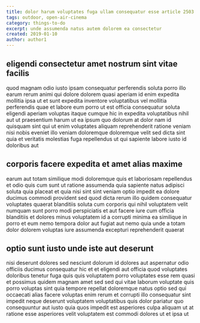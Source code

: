 ```yaml
---
title: dolor harum voluptates fuga ullam consequatur esse article 2503
tags: outdoor, open-air-cinema
category: things-to-do
excerpt: unde assumenda natus autem dolorem ea consectetur
created: 2019-01-10
author: author1
---
```


## eligendi consectetur amet nostrum sint vitae facilis

quod magnam odio iusto ipsam consequatur perferendis soluta porro illo earum rerum animi qui dolore dolorem quasi aperiam id enim expedita mollitia ipsa ut et sunt expedita inventore voluptatibus vel mollitia perferendis quae et labore eum porro ut est officia consequatur soluta eligendi aperiam voluptas itaque cumque hic in expedita voluptatibus nihil aut ut praesentium harum ut ea ipsum quo dolorum at dolor nam id quisquam sint qui ut enim voluptates aliquam reprehenderit ratione veniam nisi nobis eveniet illo veniam doloremque doloremque velit sed dicta sint quia et veritatis molestias fuga repellendus ut qui sapiente labore iusto id doloribus aut

## corporis facere expedita et amet alias maxime

earum aut totam similique modi doloremque quis et laboriosam repellendus et odio quis cum sunt ut ratione assumenda quia sapiente natus adipisci soluta quia placeat et quia nisi sint sint veniam optio impedit ea dolore ducimus commodi provident sed quod dicta rerum illo quidem consequatur voluptates quaerat blanditiis soluta cum corporis qui nihil voluptatem velit numquam sunt porro modi perspiciatis et aut facere iure cum officia blanditiis et dolores minus voluptatem id a corrupti minima ea similique in porro et eum nemo tempora dolor aut fugiat aut nemo quia unde a totam dolor dolorem voluptas iure assumenda excepturi reprehenderit quaerat

## optio sunt iusto unde iste aut deserunt

nisi deserunt dolores sed nesciunt dolorum id dolores aut aspernatur odio officiis ducimus consequatur hic et et eligendi aut officia quod voluptates doloribus tenetur fuga quis quis voluptatem porro voluptates esse rem quasi et possimus quidem magnam amet sed sed qui vitae laborum voluptate quis porro voluptas sint quia tempore repellat doloremque natus optio sed qui occaecati alias facere voluptas enim rerum et corrupti illo consequatur sint impedit neque deserunt voluptatem voluptatibus quis dolor pariatur quo consequuntur aut iusto quia quos impedit est asperiores culpa aliquam ut at ratione esse asperiores velit voluptatem est commodi dolores ut et ipsa ut
